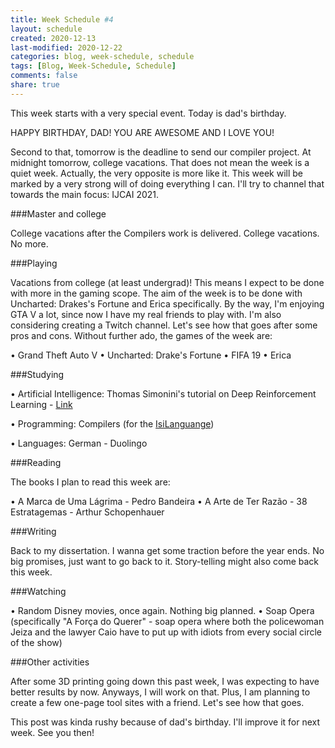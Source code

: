```yaml
---
title: Week Schedule #4
layout: schedule
created: 2020-12-13
last-modified: 2020-12-22
categories: blog, week-schedule, schedule
tags: [Blog, Week-Schedule, Schedule]
comments: false
share: true
---
```


This week starts with a very special event. Today is dad's birthday.

HAPPY BIRTHDAY, DAD! YOU ARE AWESOME AND I LOVE YOU!

Second to that, tomorrow is the deadline to send our compiler project. At midnight tomorrow, college vacations.
That does not mean the week is a quiet week. Actually, the very opposite is more like it. This week will be marked by a very strong will of doing everything I can. I'll try to channel that towards the main focus: IJCAI 2021.

###Master and college

College vacations after the Compilers work is delivered.
College vacations. No more.

###Playing

Vacations from college (at least undergrad)! This means I expect to be done with more in the gaming scope. The aim of the week is to be done with Uncharted: Drakes's Fortune and Erica specifically. By the way, I'm enjoying GTA V a lot, since now I have my real friends to play with. I'm also considering creating a Twitch channel. Let's see how that goes after some pros and cons. Without further ado, the games of the week are:

• Grand Theft Auto V
• Uncharted: Drake's Fortune
• FIFA 19
• Erica

###Studying

• Artificial Intelligence:
    Thomas Simonini's tutorial on Deep Reinforcement Learning - [Link](https://www.freecodecamp.org/news/an-introduction-to-reinforcement-learning-4339519de419/)

• Programming:
    Compilers (for the [IsiLanguange](https://github.com/professorisidro/IsiLanguageEmbriao))

• Languages:
    German - Duolingo

###Reading

The books I plan to read this week are:

• A Marca de Uma Lágrima - Pedro Bandeira
• A Arte de Ter Razão - 38 Estratagemas - Arthur Schopenhauer

###Writing

Back to my dissertation. I wanna get some traction before the year ends. No big promises, just want to go back to it.
Story-telling might also come back this week.

###Watching

• Random Disney movies, once again. Nothing big planned.
• Soap Opera (specifically "A Força do Querer" - soap opera where both the policewoman Jeiza and the lawyer Caio have to put up with idiots from every social circle of the show)

###Other activities

After some 3D printing going down this past week, I was expecting to have better results by now. Anyways, I will work on that.
Plus, I am planning to create a few one-page tool sites with a friend. Let's see how that goes.

This post was kinda rushy because of dad's birthday.
I'll improve it for next week. See you then!
